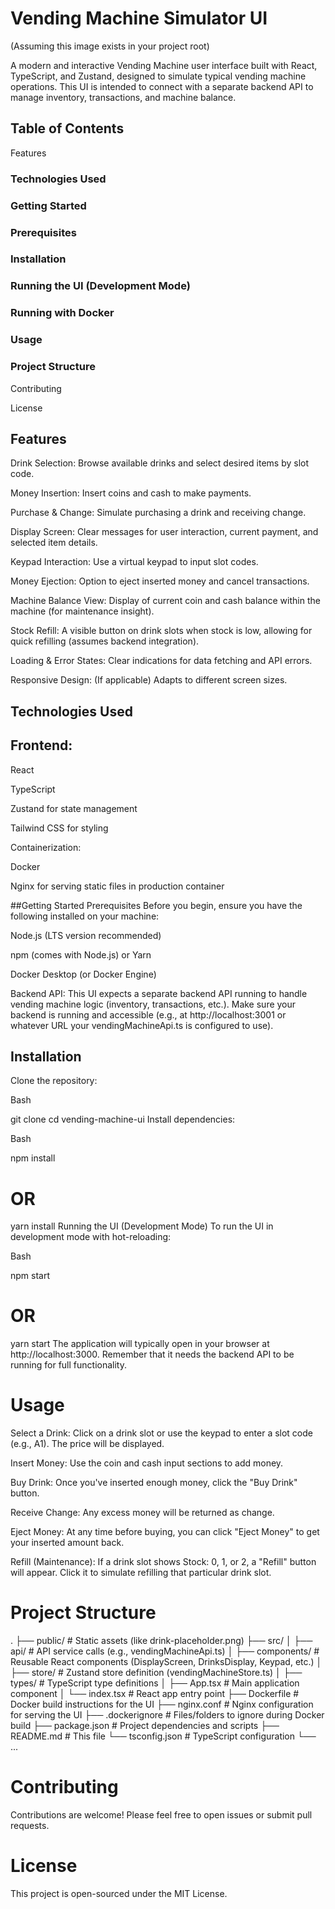 # Vending Machine Simulator UI

(Assuming this image exists in your project root)

A modern and interactive Vending Machine user interface built with React, TypeScript, and Zustand, designed to simulate typical vending machine operations. This UI is intended to connect with a separate backend API to manage inventory, transactions, and machine balance.

## Table of Contents

Features

### Technologies Used

### Getting Started

### Prerequisites

### Installation

### Running the UI (Development Mode)

### Running with Docker

### Usage

### Project Structure

Contributing

License

## Features

Drink Selection: Browse available drinks and select desired items by slot code.

Money Insertion: Insert coins and cash to make payments.

Purchase & Change: Simulate purchasing a drink and receiving change.

Display Screen: Clear messages for user interaction, current payment, and selected item details.

Keypad Interaction: Use a virtual keypad to input slot codes.

Money Ejection: Option to eject inserted money and cancel transactions.

Machine Balance View: Display of current coin and cash balance within the machine (for maintenance insight).

Stock Refill: A visible button on drink slots when stock is low, allowing for quick refilling (assumes backend integration).

Loading & Error States: Clear indications for data fetching and API errors.

Responsive Design: (If applicable) Adapts to different screen sizes.

## Technologies Used

## Frontend:

React

TypeScript

Zustand for state management

Tailwind CSS for styling

Containerization:

Docker

Nginx for serving static files in production container

##Getting Started
Prerequisites
Before you begin, ensure you have the following installed on your machine:

Node.js (LTS version recommended)

npm (comes with Node.js) or Yarn

Docker Desktop (or Docker Engine)

Backend API: This UI expects a separate backend API running to handle vending machine logic (inventory, transactions, etc.). Make sure your backend is running and accessible (e.g., at http://localhost:3001 or whatever URL your vendingMachineApi.ts is configured to use).

## Installation

Clone the repository:

Bash

git clone <your-repo-url>
cd vending-machine-ui
Install dependencies:

Bash

npm install

# OR

yarn install
Running the UI (Development Mode)
To run the UI in development mode with hot-reloading:

Bash

npm start

# OR

yarn start
The application will typically open in your browser at http://localhost:3000. Remember that it needs the backend API to be running for full functionality.

# Usage

Select a Drink: Click on a drink slot or use the keypad to enter a slot code (e.g., A1). The price will be displayed.

Insert Money: Use the coin and cash input sections to add money.

Buy Drink: Once you've inserted enough money, click the "Buy Drink" button.

Receive Change: Any excess money will be returned as change.

Eject Money: At any time before buying, you can click "Eject Money" to get your inserted amount back.

Refill (Maintenance): If a drink slot shows Stock: 0, 1, or 2, a "Refill" button will appear. Click it to simulate refilling that particular drink slot.

# Project Structure

.
├── public/ # Static assets (like drink-placeholder.png)
├── src/
│ ├── api/ # API service calls (e.g., vendingMachineApi.ts)
│ ├── components/ # Reusable React components (DisplayScreen, DrinksDisplay, Keypad, etc.)
│ ├── store/ # Zustand store definition (vendingMachineStore.ts)
│ ├── types/ # TypeScript type definitions
│ ├── App.tsx # Main application component
│ └── index.tsx # React app entry point
├── Dockerfile # Docker build instructions for the UI
├── nginx.conf # Nginx configuration for serving the UI
├── .dockerignore # Files/folders to ignore during Docker build
├── package.json # Project dependencies and scripts
├── README.md # This file
└── tsconfig.json # TypeScript configuration
└── ...

# Contributing

Contributions are welcome! Please feel free to open issues or submit pull requests.

# License

This project is open-sourced under the MIT License.
